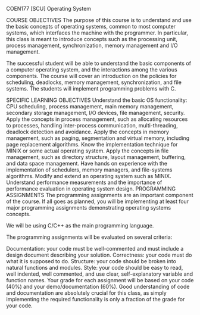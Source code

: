 

COEN177
[SCU] Operating System

COURSE OBJECTIVES
The purpose of this course is to understand and use the basic concepts of operating systems, common to most computer systems, which interfaces the machine with the programmer. In particular, this class is meant to introduce concepts such as the processing unit, process management, synchronization, memory management and I/O management.

The successful student will be able to understand the basic components of a computer operating system, and the interactions among the various components. The course will cover an introduction on the policies for scheduling, deadlocks, memory management, synchronization, and file systems. The students will implement programming problems with C.

SPECIFIC LEARNING OBJECTIVES
Understand the basic OS functionality: CPU scheduling, process management, main memory management, secondary storage management, I/O devices, file management, security.
Apply the concepts in process management, such as allocating resources to processes, handling inter-process communication, multi-threading, deadlock detection and avoidance.
Apply the concepts in memory management, such as paging, segmentation and virtual memory, including page replacement algorithms. Know the implementation technique for MINIX or some actual operating system.
Apply the concepts in file management, such as directory structure, layout management, buffering, and data space management.
Have hands on experience with the implementation of schedulers, memory managers, and file-systems algorithms. Modify and extend an operating system such as MINIX.
Understand performance measurements and the importance of performance evaluation in operating system design.
PROGRAMMING ASSIGNMENTS
The programming assignments are an important component of the course. If all goes as planned, you will be implementing at least four major programming assignments demonstrating operating systems concepts.

We will be using C/C++ as the main programming language.

The programming assignments will be evaluated on several criteria:

Documentation: your code must be well-commented and must include a design document describing your solution.
Correctness: your code must do what it is supposed to do.
Structure: your code should be broken into natural functions and modules.
Style: your code should be easy to read, well indented, well commented, and use clear, self-explanatory variable and function names.
Your grade for each assignment will be based on your code (40%) and your demo/documentation (60%). Good understanding of code and documentation are absolutely crucial for this class, as simply implementing the required functionality is only a fraction of the grade for your code.
